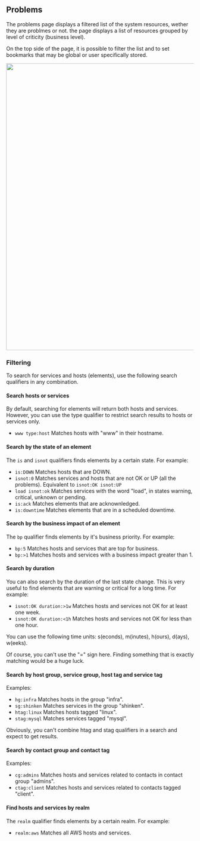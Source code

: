 ## Problems
The problems page displays a filtered list of the system resources, wether they are problmes or not. the page displays a list of resources grouped by level of criticity (business level).

On the top side of the page, it is possible to filter the list and to set bookmarks that may be global or user specifically stored.

 <img src="https://raw.githubusercontent.com/wiki/shinken-monitoring/mod-webui/05.jpg" width="768">

### Filtering

  <p>To search for services and hosts (elements), use the following search qualifiers in any combination.</p>

  <h4>Search hosts or services</h4>
  <p>
    By default, searching for elements will return both hosts and services. However, you can use the type qualifier to restrict search results to hosts or services only.
  </p>
  <ul>
    <li><code>www type:host</code> Matches hosts with "www" in their hostname.</li>
  </ul>

  <h4>Search by the state of an element</h4>
  <p>The <code>is</code> and <code>isnot</code> qualifiers finds elements by a certain state. For example:</p>
  <ul>
    <li><code>is:DOWN</code> Matches hosts that are DOWN.</li>
    <li><code>isnot:0</code> Matches services and hosts that are not OK or UP (all the problems). Equivalent to <code>isnot:OK isnot:UP</code></li>
    <li><code>load isnot:ok</code> Matches services with the word "load", in states warning, critical, unknown or pending.</li>
    <li><code>is:ack</code> Matches elements that are acknownledged.</li>
    <li><code>is:downtime</code> Matches elements that are in a scheduled downtime.</li>
  </ul>

  <h4>Search by the business impact of an element</h4>
  <p>The <code>bp</code> qualifier finds elements by it's business priority. For example:</p>
  <ul>
    <li><code>bp:5</code> Matches hosts and services that are top for business.</li>
    <li><code>bp:>1</code> Matches hosts and services with a business impact greater than 1.</li>
  </ul>

  <h4>Search by duration</h4>
  <p>You can also search by the duration of the last state change. This is very useful to find elements that are warning or critical for a long time. For example:</p>
  <ul>
    <li><code>isnot:OK duration:>1w</code> Matches hosts and services not OK for at least one week.</li>
    <li><code>isnot:OK duration:<1h</code> Matches hosts and services not OK for less than one hour.</li>
  </ul>
  <p>You can use the following time units: s(econds), m(inutes), h(ours), d(ays), w(eeks).</p>

  <p>Of course, you can't use the "=" sign here. Finding something that is exactly matching would be a huge luck.</p>

  <h4>Search by host group, service group, host tag and service tag</h4>
  <p>Examples:</p>
  <ul>
    <li><code>hg:infra</code> Matches hosts in the group "infra".</li>
    <li><code>sg:shinken</code> Matches services in the group "shinken".</li>
    <li><code>htag:linux</code> Matches hosts tagged "linux".</li>
    <li><code>stag:mysql</code> Matches services tagged "mysql".</li>
  </ul>

  <p>Obviously, you can't combine htag and stag qualifiers in a search and expect to get results.</p>

  <h4>Search by contact group and contact tag</h4>
  <p>Examples:</p>
  <ul>
    <li><code>cg:admins</code> Matches hosts and services related to contacts in contact group "admins".</li>
    <li><code>ctag:client</code> Matches hosts and services related to contacts tagged "client".</li>
  </ul>

  <h4>Find hosts and services by realm</h4>
  <p>The <code>realm</code> qualifier finds elements by a certain realm. For example:</p>
  <ul>
    <li><code>realm:aws</code> Matches all AWS hosts and services.</li>
  </ul>

